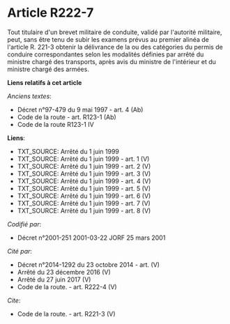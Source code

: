 # Article R222-7

Tout titulaire d'un brevet militaire de conduite, validé par l'autorité militaire, peut, sans être tenu de subir les examens
prévus au premier alinéa de l'article R. 221-3 obtenir la délivrance de la ou des catégories du permis de conduire
correspondantes selon les modalités définies par arrêté du ministre chargé des transports, après avis du ministre de
l'intérieur et du ministre chargé des armées.

**Liens relatifs à cet article**

_Anciens textes_:

  - Décret n°97-479 du 9 mai 1997 - art. 4 (Ab)
  - Code de la route - art. R123-1 (Ab)
  - Code de la route R123-1 IV

**Liens**:

  - TXT_SOURCE: Arrêté du 1 juin 1999
  - TXT_SOURCE: Arrêté du 1 juin 1999 - art. 1 (V)
  - TXT_SOURCE: Arrêté du 1 juin 1999 - art. 2 (V)
  - TXT_SOURCE: Arrêté du 1 juin 1999 - art. 3 (V)
  - TXT_SOURCE: Arrêté du 1 juin 1999 - art. 4 (V)
  - TXT_SOURCE: Arrêté du 1 juin 1999 - art. 5 (V)
  - TXT_SOURCE: Arrêté du 1 juin 1999 - art. 6 (V)
  - TXT_SOURCE: Arrêté du 1 juin 1999 - art. 7 (V)
  - TXT_SOURCE: Arrêté du 1 juin 1999 - art. 8 (V)

_Codifié par_:

  - Décret n°2001-251 2001-03-22 JORF 25 mars 2001

_Cité par_:

  - Décret n°2014-1292 du 23 octobre 2014 - art. (V)
  - Arrêté du 23 décembre 2016 (V)
  - Arrêté du 27 juin 2017 (V)
  - Code de la route. - art. R222-4 (V)

_Cite_:

  - Code de la route. - art. R221-3 (V)

